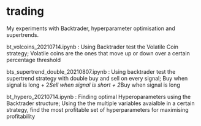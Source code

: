 # trading
My experiments with Backtrader, hyperparameter optimisation and supertrends.

bt_volcoins_20210714.ipynb :
  Using Backtrader test the Volatile Coin strategy; 
    Volatile coins are the ones that move up or down over a certain percentage threshold

bts_supertrend_double_20210807.ipynb :
  Using backtrader test the supertrend strategy with double buy and sell on every signal; 
    Buy when signal is long + 2*Sell when signal is short + 2*Buy when signal is long  

bt_hypero_20210714.ipynb :
  Finding optimal Hyperoparameters using the Backtrader structure; 
    Using the the multiple variables avaialble in a certain strategy, find the most profitable set of hyperparameters for maximising profitability 


